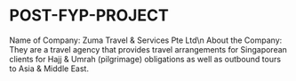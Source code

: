 # POST-FYP-PROJECT

Name of Company: Zuma Travel & Services Pte Ltd\n
About the Company: They are a travel agency that provides travel arrangements for Singaporean clients for Hajj & Umrah (pilgrimage) obligations as well as outbound tours to Asia & Middle East. 
